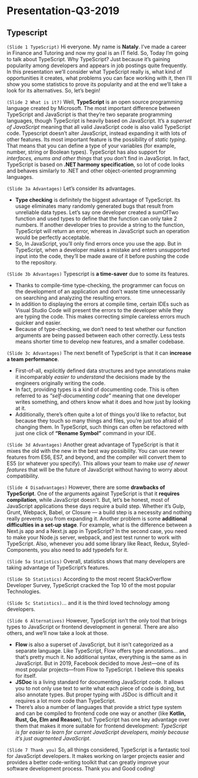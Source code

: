 # Presentation-Q3-2019
## Typescript
`(Slide 1 TypeScript)`
Hi everyone. My name is **Nataly**. I’ve made a career in Finance and Tutoring and now my goal is an IT field. 
So, Today I’m going to talk about TypeScript. Why TypeScript? Just because it’s gaining popularity among developers and appears in job postings quite frequently.
In this presentation we’ll consider what TypeScript really is, what kind of opportunities it creates, what problems you can face working with it, then I’ll show you some statistics to prove its popularity and at the end we’ll take a look for its alternatives. 
So, let’s begin!

`(Slide 2 What is it?)`
Well, **TypeScript** is an open source programming language created by Microsoft. 
The most important difference between TypeScript and JavaScript is that they’re two separate programming languages, though TypeScript is heavily based on JavaScript. It’s a *superset of JavaScript* meaning that all valid JavaScript code is also valid TypeScript code.
Typescript doesn’t alter JavaScript, instead expanding it with lots of other features. Its most important feature is the possibility of *static typing*. That means that you can define a type of your variables (for example, number, string or Boolean types).
TypeScript has also support for *interfaces, enums and other things* that you don’t find in JavaScript.
In fact, TypeScript is based on **.NET harmony specification**, so lot of code looks and behaves similarly to .NET and other object-oriented programming languages.

`(Slide 3a Advantages)`
Let’s consider its advantages.
- **Type checking** is definitely the biggest advantage of TypeScript. Its usage eliminates many randomly generated bugs that result from unreliable data types.
Let’s say one developer created a sumOfTwo function and used types to define that the function can only take 2 numbers. If another developer tries to provide a string to the function, TypeScript will return an error, whereas in JavaScript such an operation would be perfectly acceptable.
- So, In JavaScript, you’ll only find errors once you use the app. But in TypeScript, when a developer makes a mistake and enters unsupported input into the code, they’ll be made aware of it before pushing the code to the repository.

`(Slide 3b Advantages)`
Typescript is **a time-saver** due to some its features.
- Thanks to compile-time type-checking, the programmer can focus on the development of an application and don’t waste time unnecessarily on searching and analyzing the resulting errors.
- In addition to displaying the errors at compile time, certain IDEs such as Visual Studio Code will present the errors to the developer while they are typing the code. This makes correcting simple careless errors much quicker and easier.
- Because of type-checking, we don’t need to test whether our function arguments are being passed between each other correctly. Less tests means shorter time to develop new features, and a smaller codebase.

`(Slide 3c Advantages)`
The next benefit of TypeScript is that it can **increase a team performance**. 
- First-of-all, explicitly defined data structures and type annotations make it incomparably *easier to understand* the decisions made by the engineers originally writing the code.
- In fact, providing types is a kind of documenting code. This is often referred to as *“self-documenting code”* meaning that one developer writes something, and others know what it does and how just by looking at it.
- Additionally, there’s often quite a lot of things you’d like to refactor, but because they touch so many things and files, you’re just too afraid of changing them. In TypeScript, such things can often be refactored with just one click of **“Rename Symbol”** command in your IDE.

`(Slide 3d Advantages)`
Another great advantage of TypeScript is that it mixes the old with the new in the best way possibility. You can use newer features from ES6, ES7, and beyond, and the compiler will convert them to ES5 (or whatever you specify). This allows your team to make *use of newer features* that will be the future of JavaScript without having to worry about compatibility.

`(Slide 4 Disadvantages)`
However, there are some **drawbacks of TypeScript**. 
One of the arguments against TypeScript is that it **requires compilation**, while JavaScript doesn't. But, let’s be honest, most of JavaScript applications these days require a build step. Whether it’s Gulp, Grunt, Webpack, Babel, or Closure — a build step is a necessity and nothing really prevents you from expanding it.
Another problem is some **additional difficulties in a set-up stage**. For example, what is the difference between a Next.js app and a Next.js app in TypeScript? In the second case, you need to make your Node.js server, webpack, and jest test runner to work with TypeScript. Also, whenever you add some library like React, Redux, Styled-Components, you also need to add typedefs for it.

`(Slide 5a Statistics)`
Overall, statistics shows that many developers are taking advantage of TypeScript’s features. 

`(Slide 5b Statistics)` According to the most recent StackOverflow Developer Survey, TypeScript cracked the Top 10 of the most popular Technologies.

`(Slide 5c Statistics)`... and it is the third loved technology among developers.

`(Slide 6 Alternatives)`
However, TypeScript isn’t the only tool that brings types to JavaScript or frontend development in general. There are also others, and we’ll now take a look at those.
- **Flow** is also a superset of JavaScript, but it isn’t categorized as a separate language. Like TypeScript, Flow offers type annotations… and that’s pretty much it. No additional syntax, everything is the same as in JavaScript. But in 2019, Facebook decided to move Jest—one of its most popular projects—from Flow to TypeScript. I believe this speaks for itself.
- **JSDoc** is a living standard for documenting JavaScript code. It allows you to not only use text to write what each piece of code is doing, but also annotate types. But proper typing with JSDoc is difficult and it requires a lot more code than TypeScript.
- There’s also a number of languages that provide a strict type system and can be compiled to frontend code one way or another (like **Kotlin, Rust, Go, Elm and Reason**), but TypeScript has one key advantage over them that makes it more suitable for frontend development: *TypeScript is far easier to learn for current JavaScript developers, mainly because it’s just augmented JavaScript*.

`(Slide 7 Thank you)`
So, all things considered, TypeScript is a fantastic tool for JavaScript developers. It makes working on larger projects easier and provides a better code-writing toolkit that can greatly improve your software development process. 
Thank you and Good coding!

